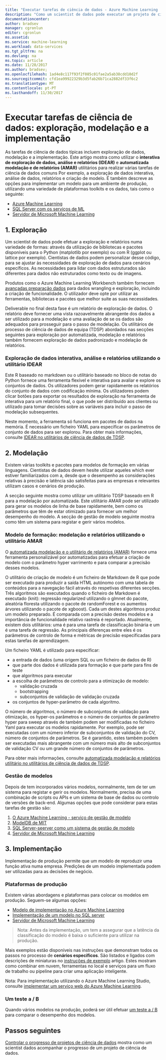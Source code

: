 ```yaml
---
title: "Executar tarefas de ciência de dados - Azure Machine Learning | Microsoft Docs"
description: "Como um scientist de dados pode executar um projeto de ciência de dados no trackable, versão controladas e a forma de colaboração."
documentationcenter: 
author: bradsev
manager: cgronlun
editor: cgronlun
ms.assetid: 
ms.service: machine-learning
ms.workload: data-services
ms.tgt_pltfrm: na
ms.devlang: na
ms.topic: article
ms.date: 11/28/2017
ms.author: bradsev;
ms.openlocfilehash: 1ad4e8c117f93f2f085c01fae2a5ab38cdd10d2f
ms.sourcegitcommit: cfd1ea99922329b3d5fab26b71ca2882df33f6c2
ms.translationtype: MT
ms.contentlocale: pt-PT
ms.lasthandoff: 11/30/2017
---
```

# <a name="execute-data-science-tasks-exploration-modeling-and-deployment"></a>Executar tarefas de ciência de dados: exploração, modelação e a implementação

As tarefas de ciência de dados típicas incluem exploração de dados, modelação e a implementação. Este artigo mostra como utilizar o **interativa de exploração de dados, análise e relatórios (IDEAR)** e **automatizada modelação e de relatórios (AMAR)** utilitários para realizar várias tarefas de ciência de dados comuns Por exemplo, a exploração de dados interativa, análise de dados, relatórios e criação de modelo. É também descreve as opções para implementar um modelo para um ambiente de produção, utilizando uma variedade de plataformas toolkits e os dados, tais como o seguinte:

- [Azure Machine Learning](../preview/index.yml)
- [SQL Server com os serviços de ML](https://docs.microsoft.com/sql/advanced-analytics/r/r-services#in-database-analytics-with-sql-server)
- [Servidor de Microsoft Machine Learning](https://docs.microsoft.com/machine-learning-server/what-is-machine-learning-server)


## 1. <a name='DataQualityReportUtility-1'></a>Exploração 

Um scientist de dados pode efetuar a exploração e relatórios numa variedade de formas: através da utilização de bibliotecas e pacotes disponíveis para o Python (matplotlib por exemplo) ou com R (ggplot ou lattice por exemplo). Cientistas de dados podem personalizar desse código, para se ajustar às necessidades de exploração de dados para cenários específicos. As necessidades para lidar com dados estruturados são diferentes para dados não estruturados como texto ou de imagens. 

Produtos como o Azure Machine Learning Workbench também fornecem [avançadas preparação dados](../preview/tutorial-bikeshare-dataprep.md) para dados wrangling e exploração, incluindo a criação de funcionalidade. O utilizador deve opte por utilizar as ferramentas, bibliotecas e pacotes que melhor suite as suas necessidades. 

Deliverable no final desta fase é um relatório de exploração de dados. O relatório deve fornecer uma vista razoavelmente abrangente dos dados a ser utilizado para a modelação e uma avaliação de se os dados são adequados para prosseguir para o passo de modelação. Os utilitários de processo de ciência de dados de equipa (TDSP) abordados nas secções seguintes para exploração por automatizada, modelação e relatórios também fornecem exploração de dados padronizado e modelação de relatórios. 

### <a name="interactive-data-exploration-analysis-and-reporting-using-the-idear-utility"></a>Exploração de dados interativa, análise e relatórios utilizando o utilitário IDEAR

Este R baseado no markdown ou o utilitário baseado no bloco de notas do Python fornece uma ferramenta flexível e interativa para avaliar e explore os conjuntos de dados. Os utilizadores podem gerar rapidamente os relatórios do conjunto de dados com codificação mínima. Os utilizadores podem clicar botões para exportar os resultados de exploração na ferramenta de interativa para um relatório final, o que pode ser distribuído aos clientes ou utilizado para tomar decisões sobre as variáveis para incluir o passo de modelação subsequentes.

Neste momento, a ferramenta só funciona em pacotes de dados na memória. É necessário um ficheiro YAML para especificar os parâmetros de conjunto de dados para ser explorou. Para obter mais informações, consulte [IDEAR no utilitários de ciência de dados de TDSP](https://github.com/Azure/Azure-TDSP-Utilities/tree/master/DataScienceUtilities/DataReport-Utils).


## 2. <a name='ModelingUtility-2'></a>Modelação

Existem várias toolkits e pacotes para modelos de formação em várias linguagens. Cientistas de dados devem hesite utilizar aqueles which ever estiver familiarizados com a, desde que o desempenho as considerações relativas à precisão e latência são satisfeitas para as empresas e relevantes utilizam casos e cenários de produção.

A secção seguinte mostra como utilizar um utilitário TDSP baseado em R para a modelação por automatizada. Este utilitário AMAR pode ser utilizado para gerar os modelos de linha de base rapidamente, bem como os parâmetros que têm de estar otimizado para fornecer um melhor desempenho do modelo.
A secção de gestão de modelo seguinte mostra como têm um sistema para registar e gerir vários modelos.


### <a name="model-training-modeling-and-reporting-using-the-amar-utility"></a>Modelo de formação: modelação e relatórios utilizando o utilitário AMAR

O [automatizada modelação e o utilitário de relatórios (AMAR)](https://github.com/Azure/Azure-TDSP-Utilities/tree/master/DataScienceUtilities/Modeling) fornece uma ferramenta personalizável por automatizadas para efetuar a criação de modelo com o parâmetro hyper varrimento e para comparar a precisão desses modelos. 

O utilitário de criação de modelo é um ficheiro de Markdown de R que pode ser executado para produzir a saída HTML autónomo com uma tabela de conteúdos para a navegação fácil através do respetivas diferentes secções. Três algoritmos são executados quando o ficheiro de Markdown é executado (knit): regressão regularized utilizando o glmnet do pacote, aleatória floresta utilizando o pacote de randomForest e os aumentos árvores utilizando o pacote de xgboost). Cada um destes algoritmos produz um modelo preparado. É comparada com a precisão destes modelos e a importância de funcionalidade relativo rastreia é reportado. Atualmente, existem dois utilitários: uma é para uma tarefa de classificação binária e um é uma tarefa de regressão. As principais diferenças entre eles é os parâmetros de controlo de forma e métricas de precisão especificadas para estas tarefas de aprendizagem. 

Um ficheiro YAML é utilizado para especificar:

- a entrada de dados (uma origem SQL ou um ficheiro de dados de R) 
- que parte dos dados é utilizada para formação e que parte para fins de teste
- que algoritmos para executar 
- a escolha de parâmetros de controlo para a otimização de modelo:
    - validação cruzada 
    - bootstrapping
    - subconjuntos de validação de validação cruzada
- os conjuntos de hyper-parâmetro de cada algoritmo. 

O número de algoritmos, o número de subconjuntos de validação para otimização, os hyper-os parâmetros e o número de conjuntos de parâmetro hyper para sweep através de também podem ser modificadas no ficheiro Yaml para executar os modelos rapidamente. Por exemplo, pode ser executadas com um número inferior de subconjuntos de validação do CV, número de conjuntos de parâmetros. Se é garantido, estes também podem ser executadas mais abrangente com um número mais alto de subconjuntos de validação CV ou um grande número de conjuntos de parâmetros.

Para obter mais informações, consulte [automatizada modelação e relatórios utilitário no utilitários de ciência de dados de TDSP](https://github.com/Azure/Azure-TDSP-Utilities/tree/master/DataScienceUtilities/Modeling).

### <a name="model-management"></a>Gestão de modelos
Depois de tem incorporados vários modelos, normalmente, tem de ter um sistema para registar e gerir os modelos. Normalmente, precisa de uma combinação de scripts ou APIs e um sistema de base de dados ou controlo de versões de back-end. Algumas opções que pode considerar para estas tarefas de gestão são:

1. [O Azure Machine Learning - serviço de gestão de modelo](../preview/index.yml)
2. [ModelDB de MIT](https://mitdbg.github.io/modeldb/) 
3. [SQL Server-seerver como um sistema de gestão de modelo](https://blogs.technet.microsoft.com/dataplatforminsider/2016/10/17/sql-server-as-a-machine-learning-model-management-system/)
4. [Servidor de Microsoft Machine Learning](https://docs.microsoft.com/sql/advanced-analytics/r/r-server-standalone)

## 3. <a name='Deployment-3'></a>Implementação

Implementação de produção permite que um modelo de reproduzir uma função ativa numa empresa. Predições de um modelo implementada podem ser utilizadas para as decisões de negócio.

### <a name="production-platforms"></a>Plataformas de produção
Existem várias abordagens e plataformas para colocar os modelos em produção. Seguem-se algumas opções:


- [Modelo de implementação no Azure Machine Learning](https://docs.microsoft.com/azure/machine-learning/preview/model-management-overview)
- [Implementação de um modelo no SQL server](https://docs.microsoft.com/sql/advanced-analytics/tutorials/sqldev-py6-operationalize-the-model)
- [Servidor de Microsoft Machine Learning](https://docs.microsoft.com/sql/advanced-analytics/r/r-server-standalone)

>
>
>Nota: Antes da implementação, um tem a assegurar que a latência da classificação do modelo é baixa o suficiente para utilizar na produção.
>

Mais exemplos estão disponíveis nas instruções que demonstram todos os passos no processo de **cenários específicos**. São listados e ligados com descrições de miniaturas no [instruções de exemplo](walkthroughs.md) artigo. Estes mostram como combinar em nuvem, ferramentas no local e serviços para um fluxo de trabalho ou pipeline para criar uma aplicação inteligente.

Nota: Para implementação utilizando o Azure Machine Learning Studio, consulte [implementar um serviço web do Azure Machine Learning](../studio/publish-a-machine-learning-web-service.md).

### <a name="ab-testing"></a>Um teste a / B
Quando vários modelos na produção, poderá ser útil efetuar [um teste a / B](https://en.wikipedia.org/wiki/A/B_testing) para comparar o desempenho dos modelos. 

 
## <a name="next-steps"></a>Passos seguintes

[Controlar o progresso de projetos de ciência de dados](track-progress.md) mostra como um scientist dados acompanhar o progresso de um projeto de ciência de dados.
 



